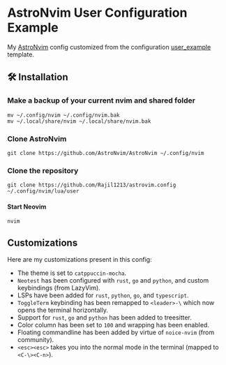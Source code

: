 # AstroNvim User Configuration Example

My [AstroNvim](https://github.com/AstroNvim/AstroNvim) config customized from the configuration [user_example](https://github.com/AstroNvim/user_example) template.

## 🛠️ Installation

### Make a backup of your current nvim and shared folder

```shell
mv ~/.config/nvim ~/.config/nvim.bak
mv ~/.local/share/nvim ~/.local/share/nvim.bak
```

### Clone AstroNvim

```shell
git clone https://github.com/AstroNvim/AstroNvim ~/.config/nvim
```

### Clone the repository

```shell
git clone https://github.com/Rajil1213/astrovim.config ~/.config/nvim/lua/user
```

#### Start Neovim

```shell
nvim
```

## Customizations

Here are my customizations present in this config:

- The theme is set to `catppuccin-mocha`.
- `Neotest` has been configured with `rust`, `go` and `python`, and custom keybindings (from LazyVim).
- LSPs have been added for `rust`, `python`, `go`, and `typescript`.
- `ToggleTerm` keybinding has been remapped to `<leader>-\` which now opens the terminal horizontally.
- Support for `rust`, `go` and `python` has been added to treesitter.
- Color column has been set to `100` and wrapping has been enabled.
- Floating commandline has been added by virtue of `noice-nvim` (from community).
- `<esc><esc>` takes you into the normal mode in the terminal (mapped to `<C-\><C-n>`).
